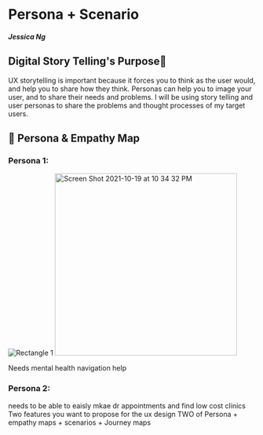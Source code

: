 # Persona + Scenario 
##### Jessica Ng 

## Digital Story Telling's Purpose📖 
UX storytelling is important because it forces you to think as the user would, and help you to share how they think. Personas can help you to image your user, and to share their needs and problems. I will be using story telling and user personas to share the problems and thought processes of my target users. 

## 👤 Persona & Empathy Map
### Persona 1:


![Rectangle 1](https://user-images.githubusercontent.com/91767108/138033656-f9893faf-b63b-47a7-8ff5-f16da9507182.jpg)
<img width="371" alt="Screen Shot 2021-10-19 at 10 34 32 PM" src="https://user-images.githubusercontent.com/91767108/138034088-f6bc4d09-f63d-428b-a49a-dc800b1a14b0.png">



Needs mental health navigation help
### Persona 2:
needs to be able to eaisly mkae dr appointments and find low cost clinics
Two features you want to propose for the ux design
TWO of Persona + empathy maps + scenarios + Journey maps 
